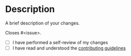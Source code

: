 # Description

A brief description of your changes.

Closes #&lt;issue&gt;.

- [ ] I have performed a self-review of my changes
- [ ] I have read and understood the [contributing guidelines](/jelly-beam/otp-macos/blob/main/CONTRIBUTING.md)
